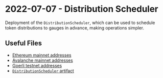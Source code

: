 # 2022-07-07 - Distribution Scheduler

Deployment of the `DistributionScheduler`, which can be used to schedule token distributions to gauges in advance, making operations simpler.

## Useful Files

- [Ethereum mainnet addresses](./output/mainnet.json)
- [Avalanche mainnet addresses](./output/avalanche.json)
- [Goerli testnet addresses](./output/goerli.json)
- [`DistributionScheduler` artifact](./artifact/DistributionScheduler.json)
